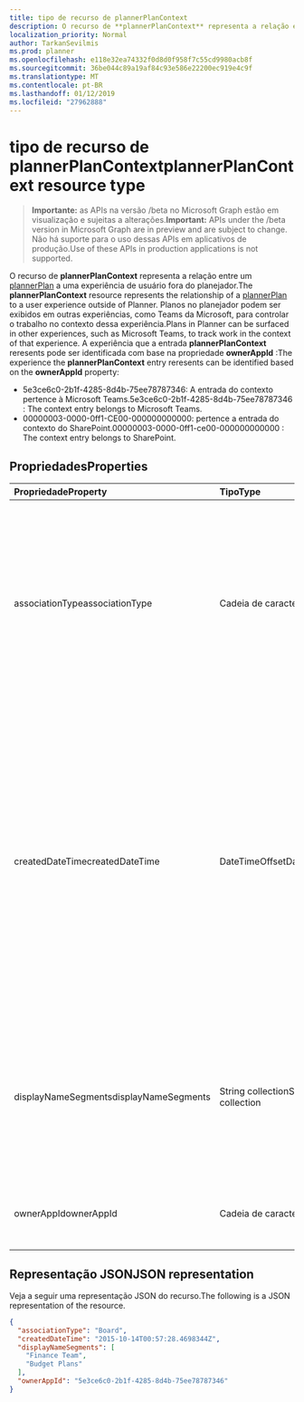 ```yaml
---
title: tipo de recurso de plannerPlanContext
description: O recurso de **plannerPlanContext** representa a relação entre um plannerPlan a uma experiência de usuário fora do planejador. Planos no planejador podem ser exibidos em outras experiências, como Teams da Microsoft, para controlar o trabalho no contexto dessa experiência.
localization_priority: Normal
author: TarkanSevilmis
ms.prod: planner
ms.openlocfilehash: e118e32ea74332f0d8d0f958f7c55cd9980acb8f
ms.sourcegitcommit: 36be044c89a19af84c93e586e22200ec919e4c9f
ms.translationtype: MT
ms.contentlocale: pt-BR
ms.lasthandoff: 01/12/2019
ms.locfileid: "27962888"
---
```

# <a name="plannerplancontext-resource-type"></a><span data-ttu-id="04052-104">tipo de recurso de plannerPlanContext</span><span class="sxs-lookup"><span data-stu-id="04052-104">plannerPlanContext resource type</span></span>

> <span data-ttu-id="04052-105">**Importante:** as APIs na versão /beta no Microsoft Graph estão em visualização e sujeitas a alterações.</span><span class="sxs-lookup"><span data-stu-id="04052-105">**Important:** APIs under the /beta version in Microsoft Graph are in preview and are subject to change.</span></span> <span data-ttu-id="04052-106">Não há suporte para o uso dessas APIs em aplicativos de produção.</span><span class="sxs-lookup"><span data-stu-id="04052-106">Use of these APIs in production applications is not supported.</span></span>

<span data-ttu-id="04052-107">O recurso de **plannerPlanContext** representa a relação entre um [plannerPlan](plannerplan.md) a uma experiência de usuário fora do planejador.</span><span class="sxs-lookup"><span data-stu-id="04052-107">The **plannerPlanContext** resource represents the relationship of a [plannerPlan](plannerplan.md) to a user experience outside of Planner.</span></span> <span data-ttu-id="04052-108">Planos no planejador podem ser exibidos em outras experiências, como Teams da Microsoft, para controlar o trabalho no contexto dessa experiência.</span><span class="sxs-lookup"><span data-stu-id="04052-108">Plans in Planner can be surfaced in other experiences, such as Microsoft Teams, to track work in the context of that experience.</span></span>
<span data-ttu-id="04052-109">A experiência que a entrada **plannerPlanContext** reresents pode ser identificada com base na propriedade **ownerAppId** :</span><span class="sxs-lookup"><span data-stu-id="04052-109">The experience the **plannerPlanContext** entry reresents can be identified based on the **ownerAppId** property:</span></span>
 - <span data-ttu-id="04052-110">5e3ce6c0-2b1f-4285-8d4b-75ee78787346: A entrada do contexto pertence à Microsoft Teams.</span><span class="sxs-lookup"><span data-stu-id="04052-110">5e3ce6c0-2b1f-4285-8d4b-75ee78787346 : The context entry belongs to Microsoft Teams.</span></span>
 - <span data-ttu-id="04052-111">00000003-0000-0ff1-CE00-000000000000: pertence a entrada do contexto do SharePoint.</span><span class="sxs-lookup"><span data-stu-id="04052-111">00000003-0000-0ff1-ce00-000000000000 : The context entry belongs to SharePoint.</span></span>

## <a name="properties"></a><span data-ttu-id="04052-112">Propriedades</span><span class="sxs-lookup"><span data-stu-id="04052-112">Properties</span></span>
| <span data-ttu-id="04052-113">Propriedade</span><span class="sxs-lookup"><span data-stu-id="04052-113">Property</span></span>     | <span data-ttu-id="04052-114">Tipo</span><span class="sxs-lookup"><span data-stu-id="04052-114">Type</span></span>   |<span data-ttu-id="04052-115">Descrição</span><span class="sxs-lookup"><span data-stu-id="04052-115">Description</span></span>|
|:---------------|:--------|:----------|
|<span data-ttu-id="04052-116">associationType</span><span class="sxs-lookup"><span data-stu-id="04052-116">associationType</span></span>|<span data-ttu-id="04052-117">Cadeia de caracteres</span><span class="sxs-lookup"><span data-stu-id="04052-117">String</span></span>|<span data-ttu-id="04052-118">Anulável.</span><span class="sxs-lookup"><span data-stu-id="04052-118">Nullable.</span></span> <span data-ttu-id="04052-119">Um tipo definido pelo aplicativo de associação entre o [plannerPlan](plannerplan.md) e o aplicativo.</span><span class="sxs-lookup"><span data-stu-id="04052-119">An app-defined type of association between the [plannerPlan](plannerplan.md) and the app.</span></span> <span data-ttu-id="04052-120">O aplicativo pode usar essas informações para rastrear diferentes tipos de relacionamentos para o mesmo [plannerPlan](plannerplan.md).</span><span class="sxs-lookup"><span data-stu-id="04052-120">The app can use this information to track different kinds of relationships to the same [plannerPlan](plannerplan.md).</span></span>|
|<span data-ttu-id="04052-121">createdDateTime</span><span class="sxs-lookup"><span data-stu-id="04052-121">createdDateTime</span></span>|<span data-ttu-id="04052-122">DateTimeOffset</span><span class="sxs-lookup"><span data-stu-id="04052-122">DateTimeOffset</span></span>|<span data-ttu-id="04052-123">Somente leitura.</span><span class="sxs-lookup"><span data-stu-id="04052-123">Read-only.</span></span> <span data-ttu-id="04052-124">A data e hora em que o **plannerPlanContext** foi criado.</span><span class="sxs-lookup"><span data-stu-id="04052-124">The date and time when the **plannerPlanContext** was created.</span></span> <span data-ttu-id="04052-125">O tipo Timestamp representa informações de data e hora usando o formato ISO 8601 e está sempre no horário UTC.</span><span class="sxs-lookup"><span data-stu-id="04052-125">The Timestamp type represents date and time information using ISO 8601 format and is always in UTC time.</span></span> <span data-ttu-id="04052-126">Por exemplo, meia-noite em UTC no dia 1º de janeiro de 2014 teria esta aparência: `'2014-01-01T00:00:00Z'`.</span><span class="sxs-lookup"><span data-stu-id="04052-126">For example, midnight UTC on Jan 1, 2014 would look like this: `'2014-01-01T00:00:00Z'`.</span></span>|
|<span data-ttu-id="04052-127">displayNameSegments</span><span class="sxs-lookup"><span data-stu-id="04052-127">displayNameSegments</span></span>|<span data-ttu-id="04052-128">String collection</span><span class="sxs-lookup"><span data-stu-id="04052-128">String collection</span></span>|<span data-ttu-id="04052-129">Os segmentos do nome da experiência do externo.</span><span class="sxs-lookup"><span data-stu-id="04052-129">The segments of the name of the external experience.</span></span> <span data-ttu-id="04052-130">Segmentos representam uma estrutura hierárquica que permite a outros aplicativos exibir o relacionamento.</span><span class="sxs-lookup"><span data-stu-id="04052-130">Segments represent a hierarchical structure that allows other apps to display the relationship.</span></span>|
|<span data-ttu-id="04052-131">ownerAppId</span><span class="sxs-lookup"><span data-stu-id="04052-131">ownerAppId</span></span>|<span data-ttu-id="04052-132">Cadeia de caracteres</span><span class="sxs-lookup"><span data-stu-id="04052-132">String</span></span>|<span data-ttu-id="04052-133">Somente leitura.</span><span class="sxs-lookup"><span data-stu-id="04052-133">Read-only.</span></span> <span data-ttu-id="04052-134">ID do aplicativo que criou o **plannerPlanContext**.</span><span class="sxs-lookup"><span data-stu-id="04052-134">ID of the app that created the **plannerPlanContext**.</span></span>|

## <a name="json-representation"></a><span data-ttu-id="04052-135">Representação JSON</span><span class="sxs-lookup"><span data-stu-id="04052-135">JSON representation</span></span>

<span data-ttu-id="04052-136">Veja a seguir uma representação JSON do recurso.</span><span class="sxs-lookup"><span data-stu-id="04052-136">The following is a JSON representation of the resource.</span></span>

<!-- {
  "blockType": "resource",
  "optionalProperties": [

  ],
  "@odata.type": "microsoft.graph.plannerPlanContext"
}-->

```json
{
  "associationType": "Board",
  "createdDateTime": "2015-10-14T00:57:28.4698344Z",
  "displayNameSegments": [
    "Finance Team",
    "Budget Plans"
  ],
  "ownerAppId": "5e3ce6c0-2b1f-4285-8d4b-75ee78787346"
}

```

<!-- uuid: 8fcb5dbc-d5aa-4681-8e31-b001d5168d79
2015-10-25 14:57:30 UTC -->
<!-- {
  "type": "#page.annotation",
  "description": "plannerPlanContext resource",
  "keywords": "",
  "section": "documentation",
  "tocPath": ""
}-->
